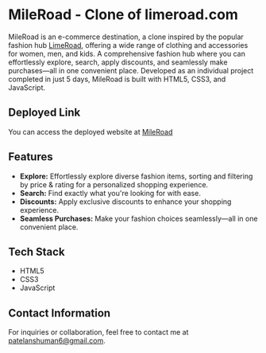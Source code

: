 # MileRoad - Clone of limeroad.com
MileRoad is an e-commerce destination, a clone inspired by the popular fashion hub [LimeRoad](https://www.limeroad.com/), offering a wide range of clothing and accessories for women, men, and kids. A comprehensive fashion hub where you can effortlessly explore, search, apply discounts, and seamlessly make purchases—all in one convenient place. Developed as an individual project completed in just 5 days, MileRoad is built with HTML5, CSS3, and JavaScript.
## Deployed Link

You can access the deployed website at [MileRoad]([https://www.limeroad.com/](https://mileroad.netlify.app/))

## Features

- **Explore:** Effortlessly explore diverse fashion items, sorting and filtering by price & rating for a personalized shopping experience.
- **Search:** Find exactly what you're looking for with ease.
- **Discounts:** Apply exclusive discounts to enhance your shopping experience.
- **Seamless Purchases:** Make your fashion choices seamlessly—all in one convenient place.

## Tech Stack

- HTML5
- CSS3
- JavaScript

## Contact Information

For inquiries or collaboration, feel free to contact me at [patelanshuman6@gmail.com](mailto:patelanshuman6@gmail.com).
